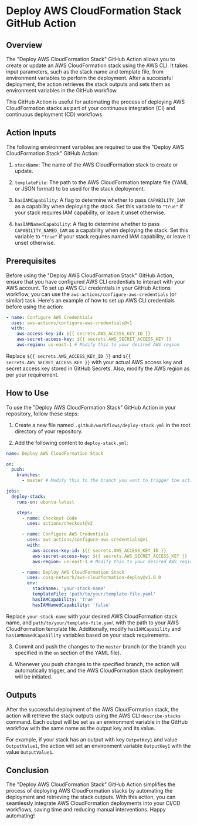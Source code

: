 # Deploy AWS CloudFormation Stack GitHub Action

## Overview

The "Deploy AWS CloudFormation Stack" GitHub Action allows you to create or update an AWS CloudFormation stack using the AWS CLI. It takes input parameters, such as the stack name and template file, from environment variables to perform the deployment. After a successful deployment, the action retrieves the stack outputs and sets them as environment variables in the GitHub workflow.

This GitHub Action is useful for automating the process of deploying AWS CloudFormation stacks as part of your continuous integration (CI) and continuous deployment (CD) workflows.

## Action Inputs

The following environment variables are required to use the "Deploy AWS CloudFormation Stack" GitHub Action:

1. `stackName`: The name of the AWS CloudFormation stack to create or update.

2. `templateFile`: The path to the AWS CloudFormation template file (YAML or JSON format) to be used for the stack deployment.

3. `hasIAMCapability`: A flag to determine whether to pass `CAPABILITY_IAM` as a capability when deploying the stack. Set this variable to `"true"` if your stack requires IAM capability, or leave it unset otherwise.

4. `hasIAMNamedCapability`: A flag to determine whether to pass `CAPABILITY_NAMED_IAM` as a capability when deploying the stack. Set this variable to `"true"` if your stack requires named IAM capability, or leave it unset otherwise.

## Prerequisites

Before using the "Deploy AWS CloudFormation Stack" GitHub Action, ensure that you have configured AWS CLI credentials to interact with your AWS account. To set up AWS CLI credentials in your GitHub Actions workflow, you can use the `aws-actions/configure-aws-credentials` (or similar) task. Here's an example of how to set up AWS CLI credentials before using the action:

```yaml
- name: Configure AWS Credentials
  uses: aws-actions/configure-aws-credentials@v1
  with:
    aws-access-key-id: ${{ secrets.AWS_ACCESS_KEY_ID }}
    aws-secret-access-key: ${{ secrets.AWS_SECRET_ACCESS_KEY }}
    aws-region: us-east-1 # Modify this to your desired AWS region
```

Replace `${{ secrets.AWS_ACCESS_KEY_ID }}` and `${{ secrets.AWS_SECRET_ACCESS_KEY }}` with your actual AWS access key and secret access key stored in GitHub Secrets. Also, modify the AWS region as per your requirement.

## How to Use

To use the "Deploy AWS CloudFormation Stack" GitHub Action in your repository, follow these steps:

1. Create a new file named `.github/workflows/deploy-stack.yml` in the root directory of your repository.

2. Add the following content to `deploy-stack.yml`:

```yaml
name: Deploy AWS CloudFormation Stack

on:
  push:
    branches:
      - master # Modify this to the branch you want to trigger the action on

jobs:
  deploy-stack:
    runs-on: ubuntu-latest

    steps:
      - name: Checkout Code
        uses: actions/checkout@v2

      - name: Configure AWS Credentials
        uses: aws-actions/configure-aws-credentials@v1
        with:
          aws-access-key-id: ${{ secrets.AWS_ACCESS_KEY_ID }}
          aws-secret-access-key: ${{ secrets.AWS_SECRET_ACCESS_KEY }}
          aws-region: us-east-1 # Modify this to your desired AWS region

      - name: Deploy AWS CloudFormation Stack
        uses: cosq-network/aws-cloudformation-deploy@v1.0.0
        env:
          stackName: 'your-stack-name'
          templateFile: 'path/to/your/template-file.yaml'
          hasIAMCapability: 'true'
          hasIAMNamedCapability: 'false'
```

Replace `your-stack-name` with your desired AWS CloudFormation stack name, and `path/to/your/template-file.yaml` with the path to your AWS CloudFormation template file. Additionally, modify `hasIAMCapability` and `hasIAMNamedCapability` variables based on your stack requirements.

3. Commit and push the changes to the `master` branch (or the branch you specified in the `on` section of the YAML file).

4. Whenever you push changes to the specified branch, the action will automatically trigger, and the AWS CloudFormation stack deployment will be initiated.

## Outputs

After the successful deployment of the AWS CloudFormation stack, the action will retrieve the stack outputs using the AWS CLI `describe-stacks` command. Each output will be set as an environment variable in the GitHub workflow with the same name as the output key and its value.

For example, if your stack has an output with key `OutputKey1` and value `OutputValue1`, the action will set an environment variable `OutputKey1` with the value `OutputValue1`.

## Conclusion

The "Deploy AWS CloudFormation Stack" GitHub Action simplifies the process of deploying AWS CloudFormation stacks by automating the deployment and retrieving the stack outputs. With this action, you can seamlessly integrate AWS CloudFormation deployments into your CI/CD workflows, saving time and reducing manual interventions. Happy automating!